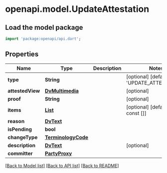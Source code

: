 # openapi.model.UpdateAttestation

## Load the model package
```dart
import 'package:openapi/api.dart';
```

## Properties
Name | Type | Description | Notes
------------ | ------------- | ------------- | -------------
**type** | **String** |  | [optional] [default to 'UPDATE_ATTESTATION']
**attestedView** | [**DvMultimedia**](DvMultimedia.md) |  | [optional] 
**proof** | **String** |  | [optional] 
**items** | [**List<DvEhrUri>**](DvEhrUri.md) |  | [optional] [default to const []]
**reason** | [**DvText**](DvText.md) |  | 
**isPending** | **bool** |  | 
**changeType** | [**TerminologyCode**](TerminologyCode.md) |  | 
**description** | [**DvText**](DvText.md) |  | [optional] 
**committer** | [**PartyProxy**](PartyProxy.md) |  | 

[[Back to Model list]](../README.md#documentation-for-models) [[Back to API list]](../README.md#documentation-for-api-endpoints) [[Back to README]](../README.md)


